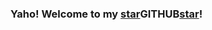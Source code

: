 ### Yaho! Welcome to my [star](https://tenor.com/bUR8F.gif)GITHUB[star](https://tenor.com/bUR8F.gif)!
